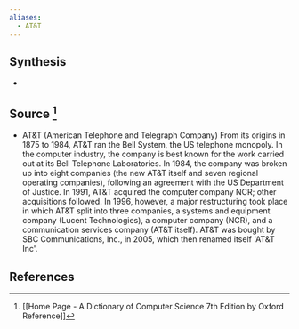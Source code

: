 ```yaml
---
aliases:
  - AT&T
---
```

## Synthesis
- 
## Source [^1]
- AT&T (American Telephone and Telegraph Company) From its origins in 1875 to 1984, AT&T ran the Bell System, the US telephone monopoly. In the computer industry, the company is best known for the work carried out at its Bell Telephone Laboratories. In 1984, the company was broken up into eight companies (the new AT&T itself and seven regional operating companies), following an agreement with the US Department of Justice. In 1991, AT&T acquired the computer company NCR; other acquisitions followed. In 1996, however, a major restructuring took place in which AT&T split into three companies, a systems and equipment company (Lucent Technologies), a computer company (NCR), and a communication services company (AT&T itself). AT&T was bought by SBC Communications, Inc., in 2005, which then renamed itself 'AT&T Inc'.
## References

[^1]: [[Home Page - A Dictionary of Computer Science 7th Edition by Oxford Reference]]